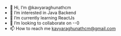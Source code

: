- 👋 Hi, I’m @kavyaraghunathcm
- 👀 I’m interested in Java Backend
- 🌱 I’m currently learning ReactJs
- 💞️ I’m looking to collaborate on --0
- 📫 How to reach me kavyaraghunathcm@gmail.com

<!---
kavyaraghunathcm/kavyaraghunathcm is a ✨ special ✨ repository because its `README.md` (this file) appears on your GitHub profile.
You can click the Preview link to take a look at your changes.
--->

